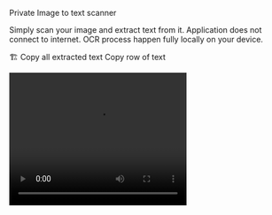 Private Image to text scanner

Simply scan your image and extract text from it.
Application does not connect to internet.
OCR process happen fully locally on your device.

🏗️
Copy all extracted text
Copy row of text

<video width="320" height="240" controls>
  <source src="[https://urlweb.em.webm](https://is2.4chan.org/a/1691981062832394.webm)" type="video/webm">
  Twój przeglądarka nie obsługuje tagu video.
</video>

